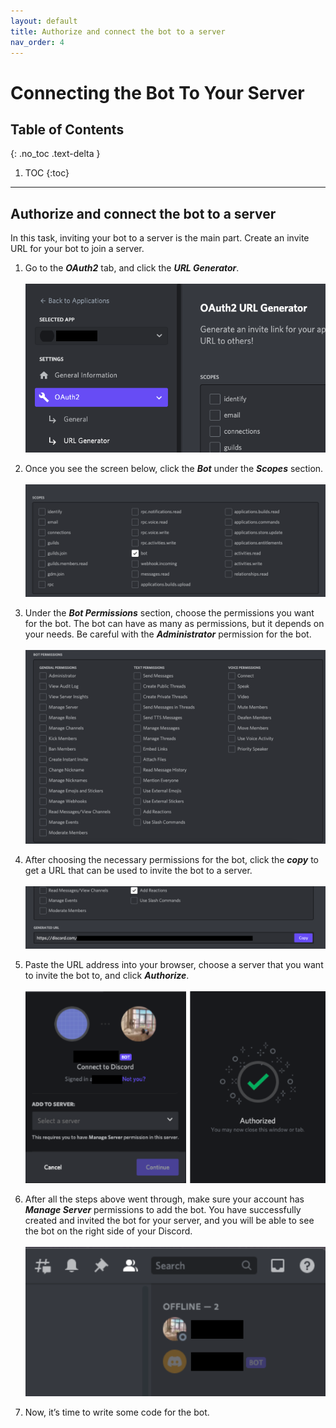 ```yaml
---
layout: default
title: Authorize and connect the bot to a server
nav_order: 4
---
```


# Connecting the Bot To Your Server

## Table of Contents
{: .no_toc .text-delta }

1. TOC
{:toc}

---

## Authorize and connect the bot to a server
In this task, inviting your bot to a server is the main part. Create an invite URL for your bot to join a server.

1. Go to the _**OAuth2**_ tab, and click the _**URL Generator**_.<br><br>![newApplication1](../graphics/authorization1.png)

2. Once you see the screen below, click the _**Bot**_ under the _**Scopes**_ section.<br><br>![newApplication1](../graphics/authorization2.png)

3. Under the _**Bot Permissions**_ section, choose the permissions you want for the bot. 
The bot can have as many as permissions, but it depends on your needs. Be careful with the _**Administrator**_ permission for the bot.<br><br>![newApplication1](../graphics/authorization3.png)

4. After choosing the necessary permissions for the bot, click the _**copy**_ to get a URL that can be used to invite the bot to a server.<br><br>![newApplication1](../graphics/authorization4.png)

5. Paste the URL address into your browser, choose a server that you want to invite the bot to, and click _**Authorize**_.<br><br>![newApplication1](../graphics/authorization5.png)

6. After all the steps above went through, make sure your account has _**Manage Server**_ permissions to add the bot. 
You have successfully created and invited the bot for your server, and you will be able to see the bot on the right side of your Discord.<br><br>![newApplication1](../graphics/authorization6.png)

7. Now, it’s time to write some code for the bot.
